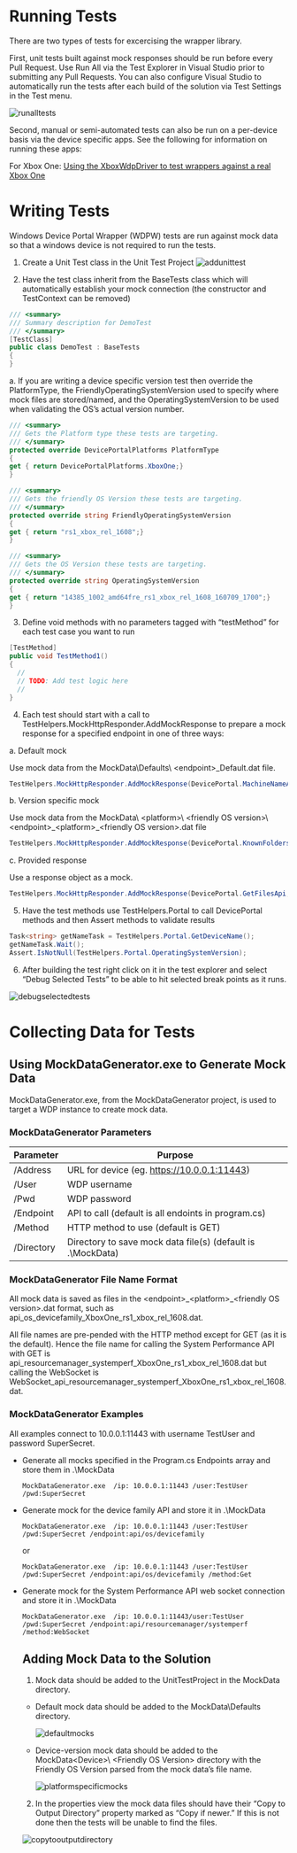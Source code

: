 # Running Tests


There are two types of tests for excercising the wrapper library. 

First, unit tests built against mock responses should be run before every Pull Request. Use Run All via the Test Explorer in Visual Studio prior to submitting any Pull Requests. You can also configure Visual Studio to automatically run the tests after each build of the solution via Test Settings in the Test menu.
<br>

  ![runalltests](https://cloud.githubusercontent.com/assets/19478513/17338380/16900018-589c-11e6-87a6-8091d62ce399.png)

Second, manual or semi-automated tests can also be run on a per-device basis via the device specific apps. See the following for information on running these apps:

For Xbox One: [Using the XboxWdpDriver to test wrappers against a real Xbox One](https://github.com/Microsoft/WindowsDevicePortalWrapper/blob/master/XboxWDPDriver.md)

# Writing Tests

Windows Device Portal Wrapper (WDPW) tests are run against mock data so that a windows device is not required to run the tests.

1.	Create a Unit Test class in the Unit Test Project
  ![addunittest](https://cloud.githubusercontent.com/assets/1520739/17310088/225af006-57f7-11e6-834c-7735b7270d85.png)

2.	Have the test class inherit from the BaseTests class which will automatically establish your mock connection (the constructor and TestContext can be removed)

  ```c#
 /// <summary>
  /// Summary description for DemoTest
  /// </summary>
  [TestClass]
  public class DemoTest : BaseTests
  {
  }
  ```
  
  a. If you are writing a device specific version test then override the PlatformType, the FriendlyOperatingSystemVersion used to specify where mock files are stored/named, and the OperatingSystemVersion to be used when validating the OS’s actual version number.
  
  ```c#
 /// <summary>
/// Gets the Platform type these tests are targeting.
/// </summary>
protected override DevicePortalPlatforms PlatformType
{
  get { return DevicePortalPlatforms.XboxOne;}
}

/// <summary>
/// Gets the friendly OS Version these tests are targeting.
/// </summary>
protected override string FriendlyOperatingSystemVersion
{
  get { return "rs1_xbox_rel_1608";}
}

/// <summary>
/// Gets the OS Version these tests are targeting.
/// </summary>
protected override string OperatingSystemVersion
{
  get { return "14385_1002_amd64fre_rs1_xbox_rel_1608_160709_1700";}
}
  ```

3.	Define void methods with no parameters tagged with “testMethod” for each test case you want to run

  ```c#
  [TestMethod]
  public void TestMethod1()
  {
    //
    // TODO: Add test logic here
    //
  }
  ```

4. Each test should start with a call to TestHelpers.MockHttpResponder.AddMockResponse to prepare a mock response for a specified endpoint in one of three ways:

  a. Default mock
  
  Use mock data from the MockData\Defaults\ \<endpoint\>\_Default.dat file.
  ```c#
  TestHelpers.MockHttpResponder.AddMockResponse(DevicePortal.MachineNameApi, HttpMethods.Get);
  ```
  b. Version specific mock
  
  Use mock data from the MockData\ \<platform>\ \<friendly OS version\>\ \<endpoint\>\_\<platform\>\_\<friendly OS version\>.dat file
  ```c#
  TestHelpers.MockHttpResponder.AddMockResponse(DevicePortal.KnownFoldersApi, this.PlatformType, this.FriendlyOperatingSystemVersion, HttpMethods.Get);
  ```
  c. Provided response
  
  Use a response object as a mock.
  ```c#
  TestHelpers.MockHttpResponder.AddMockResponse(DevicePortal.GetFilesApi, response, HttpMethods.Get);
  ```
5. Have the test methods use TestHelpers.Portal to call DevicePortal methods and then Assert methods to validate results

  ```c#
  Task<string> getNameTask = TestHelpers.Portal.GetDeviceName();
  getNameTask.Wait();
  Assert.IsNotNull(TestHelpers.Portal.OperatingSystemVersion);
  ```
  
6. After building the test right click on it in the test explorer and select “Debug Selected Tests” to be able to hit selected break points as it runs.

  ![debugselectedtests](https://cloud.githubusercontent.com/assets/1520739/17310093/27a33636-57f7-11e6-8cab-45620c167dcf.png)

# Collecting Data for Tests

## Using MockDataGenerator.exe to Generate Mock Data

MockDataGenerator.exe, from the MockDataGenerator project, is used to target a WDP instance to create mock data.

### MockDataGenerator Parameters

| Parameter               | Purpose                                        |
|-------------------------|------------------------------------------------|
| /Address                | URL for device (eg. https://10.0.0.1:11443)    |
| /User                   | WDP username                                   |
| /Pwd                    | WDP password                                   |
| /Endpoint               | API to call (default is all endoints in program.cs)   |
| /Method                 | HTTP method to use (default is GET)            |
| /Directory              | Directory to save mock data file(s) (default is .\MockData) |

### MockDataGenerator File Name Format

All mock data is saved as files in the \<endpoint\>\_\<platform\>\_\<friendly OS version\>.dat format, such as api_os_devicefamily_XboxOne_rs1_xbox_rel_1608.dat. 

All file names are pre-pended with the HTTP method except for GET (as it is the default). Hence the file name for calling the System Performance API with GET is api_resourcemanager_systemperf_XboxOne_rs1_xbox_rel_1608.dat but calling the WebSocket is WebSocket_api_resourcemanager_systemperf_XboxOne_rs1_xbox_rel_1608.dat.

### MockDataGenerator Examples

All examples connect to 10.0.0.1:11443 with username TestUser and password SuperSecret.
* Generate all mocks specified in the Program.cs Endpoints array and store them in .\MockData

  ```shell
  MockDataGenerator.exe  /ip: 10.0.0.1:11443 /user:TestUser /pwd:SuperSecret
  ```

* Generate mock for the device family API and store it in .\MockData
  
  ```shell
  MockDataGenerator.exe  /ip: 10.0.0.1:11443 /user:TestUser /pwd:SuperSecret /endpoint:api/os/devicefamily
  ```
  or
  ```shell
  MockDataGenerator.exe  /ip: 10.0.0.1:11443 /user:TestUser /pwd:SuperSecret /endpoint:api/os/devicefamily /method:Get
  ```
  
* Generate mock for the System Performance API web socket connection and store it in .\MockData

  ```shell
  MockDataGenerator.exe  /ip: 10.0.0.1:11443/user:TestUser /pwd:SuperSecret /endpoint:api/resourcemanager/systemperf /method:WebSocket
  ```
  
  ## Adding Mock Data to the Solution
  
  1. Mock data should be added to the UnitTestProject in the MockData directory. 
  
    * Default mock data should be added to the MockData\Defaults directory.
    
      ![defaultmocks](https://cloud.githubusercontent.com/assets/1520739/17312218/ff62b160-5805-11e6-92f9-0934fc50b961.png)

  
    * Device-version mock data should be added to the MockData<Device\>\ \<Friendly OS Version\> directory with the Friendly OS Version parsed from the mock data’s file name.
    
      ![platformspecificmocks](https://cloud.githubusercontent.com/assets/1520739/17312269/5248edf4-5806-11e6-833e-cb2445ffc0f1.png)

  
  2. In the properties view the mock data files should have their “Copy to Output Directory” property marked as “Copy if newer.” If this is not done then the tests will be unable to find the files.
  
    ![copytooutputdirectory](https://cloud.githubusercontent.com/assets/1520739/17312271/55911450-5806-11e6-9616-eaf7de842121.png)

